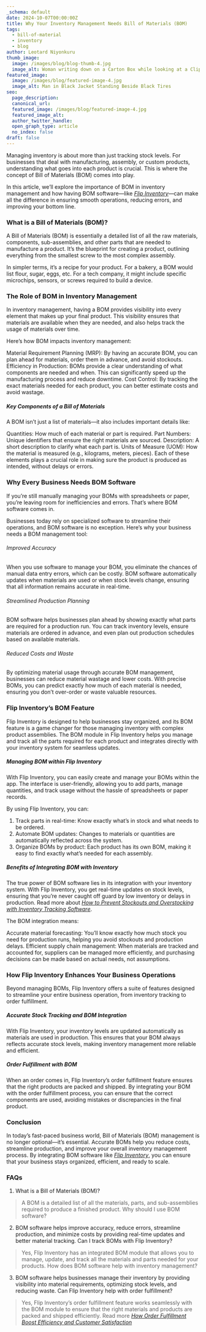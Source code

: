 ```yaml
---
_schema: default
date: 2024-10-07T00:00:00Z
title: Why Your Inventory Management Needs Bill of Materials (BOM)
tags:
  - bill-of-material
  - inventory
  - blog
author: Leotard Niyonkuru
thumb_image:
  image: /images/blog/blog-thumb-4.jpg
  image_alt: Woman writing down on a Carton Box while looking at a Clipboard
featured_image:
  image: /images/blog/featured-image-4.jpg
  image_alt: Man in Black Jacket Standing Beside Black Tires
seo:
  page_description:
  canonical_url:
  featured_image: /images/blog/featured-image-4.jpg
  featured_image_alt:
  author_twitter_handle:
  open_graph_type: article
  no_index: false
draft: false
---
```

Managing inventory is about more than just tracking stock levels. For businesses that deal with manufacturing, assembly, or custom products, understanding what goes into each product is crucial. This is where the concept of Bill of Materials (BOM) comes into play.

In this article, we’ll explore the importance of BOM in inventory management and how having BOM software—like [*Flip Inventory*](https://flipinventory.app/)—can make all the difference in ensuring smooth operations, reducing errors, and improving your bottom line.

### What is a Bill of Materials (BOM)?
A Bill of Materials (BOM) is essentially a detailed list of all the raw materials, components, sub-assemblies, and other parts that are needed to manufacture a product. It’s the blueprint for creating a product, outlining everything from the smallest screw to the most complex assembly.

In simpler terms, it’s a recipe for your product. For a bakery, a BOM would list flour, sugar, eggs, etc. For a tech company, it might include specific microchips, sensors, or screws required to build a device.

### The Role of BOM in Inventory Management
In inventory management, having a BOM provides visibility into every element that makes up your final product. This visibility ensures that materials are available when they are needed, and also helps track the usage of materials over time.

Here’s how BOM impacts inventory management:

Material Requirement Planning (MRP): By having an accurate BOM, you can plan ahead for materials, order them in advance, and avoid stockouts.
Efficiency in Production: BOMs provide a clear understanding of what components are needed and when. This can significantly speed up the manufacturing process and reduce downtime.
Cost Control: By tracking the exact materials needed for each product, you can better estimate costs and avoid wastage.
##### Key Components of a Bill of Materials
A BOM isn’t just a list of materials—it also includes important details like:

Quantities: How much of each material or part is required.
Part Numbers: Unique identifiers that ensure the right materials are sourced.
Description: A short description to clarify what each part is.
Units of Measure (UOM): How the material is measured (e.g., kilograms, meters, pieces).
Each of these elements plays a crucial role in making sure the product is produced as intended, without delays or errors.

### Why Every Business Needs BOM Software
If you’re still manually managing your BOMs with spreadsheets or paper, you’re leaving room for inefficiencies and errors. That’s where BOM software comes in.

Businesses today rely on specialized software to streamline their operations, and BOM software is no exception. Here’s why your business needs a BOM management tool:

###### Improved Accuracy
When you use software to manage your BOM, you eliminate the chances of manual data entry errors, which can be costly. BOM software automatically updates when materials are used or when stock levels change, ensuring that all information remains accurate in real-time.

###### Streamlined Production Planning
BOM software helps businesses plan ahead by showing exactly what parts are required for a production run. You can track inventory levels, ensure materials are ordered in advance, and even plan out production schedules based on available materials.

###### Reduced Costs and Waste
By optimizing material usage through accurate BOM management, businesses can reduce material wastage and lower costs. With precise BOMs, you can predict exactly how much of each material is needed, ensuring you don’t over-order or waste valuable resources.

### Flip Inventory’s BOM Feature
Flip Inventory is designed to help businesses stay organized, and its BOM feature is a game changer for those managing inventory with complex product assemblies. The BOM module in Flip Inventory helps you manage and track all the parts required for each product and integrates directly with your inventory system for seamless updates.

##### Managing BOM within Flip Inventory
With Flip Inventory, you can easily create and manage your BOMs within the app. The interface is user-friendly, allowing you to add parts, manage quantities, and track usage without the hassle of spreadsheets or paper records.

By using Flip Inventory, you can:
1. Track parts in real-time: Know exactly what’s in stock and what needs to be ordered.
2. Automate BOM updates: Changes to materials or quantities are automatically reflected across the system.
3. Organize BOMs by product: Each product has its own BOM, making it easy to find exactly what’s needed for each assembly.


##### Benefits of Integrating BOM with Inventory
The true power of BOM software lies in its integration with your inventory system. With Flip Inventory, you get real-time updates on stock levels, ensuring that you’re never caught off guard by low inventory or delays in production. Read more about [*How to Prevent Stockouts and Overstocking with Inventory Tracking Software*](https://flipinventory.app/blog/how-to-prevent-stockouts-and-overstocking-with-inventory-tracking-software).

The BOM integration means:

Accurate material forecasting: You’ll know exactly how much stock you need for production runs, helping you avoid stockouts and production delays.
Efficient supply chain management: When materials are tracked and accounted for, suppliers can be managed more efficiently, and purchasing decisions can be made based on actual needs, not assumptions.
### How Flip Inventory Enhances Your Business Operations
Beyond managing BOMs, Flip Inventory offers a suite of features designed to streamline your entire business operation, from inventory tracking to order fulfillment.

##### Accurate Stock Tracking and BOM Integration
With Flip Inventory, your inventory levels are updated automatically as materials are used in production. This ensures that your BOM always reflects accurate stock levels, making inventory management more reliable and efficient.

##### Order Fulfillment with BOM
When an order comes in, Flip Inventory’s order fulfillment feature ensures that the right products are packed and shipped. By integrating your BOM with the order fulfillment process, you can ensure that the correct components are used, avoiding mistakes or discrepancies in the final product.

### Conclusion
In today’s fast-paced business world, Bill of Materials (BOM) management is no longer optional—it’s essential. Accurate BOMs help you reduce costs, streamline production, and improve your overall inventory management process. By integrating BOM software like [*Flip Inventory*](https://flipinventory.app/), you can ensure that your business stays organized, efficient, and ready to scale.



### FAQs
1. What is a Bill of Materials (BOM)?

> A BOM is a detailed list of all the materials, parts, and sub-assemblies required to produce a finished product.
Why should I use BOM software?

2. BOM software helps improve accuracy, reduce errors, streamline production, and minimize costs by providing real-time updates and better material tracking.
Can I track BOMs with Flip Inventory?

> Yes, Flip Inventory has an integrated BOM module that allows you to manage, update, and track all the materials and parts needed for your products.
How does BOM software help with inventory management?

3. BOM software helps businesses manage their inventory by providing visibility into material requirements, optimizing stock levels, and reducing waste.
Can Flip Inventory help with order fulfillment?

> Yes, Flip Inventory’s order fulfillment feature works seamlessly with the BOM module to ensure that the right materials and products are packed and shipped efficiently. Read more [*How Order Fulfillment Boost Efficiency and Customer Satisfaction*](https://flipinventory.app/blog/how-order-fulfillment-boost-efficiency-and-customer-satisfaction)
